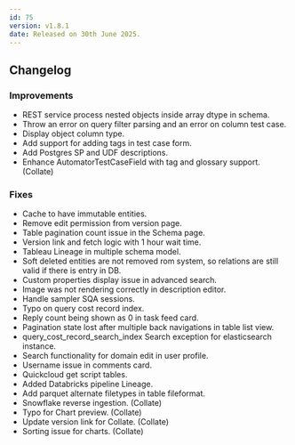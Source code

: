 ```yaml
---
id: 75
version: v1.8.1
date: Released on 30th June 2025.
---
```

## Changelog

### Improvements

- REST service process nested objects inside array dtype in schema.
- Throw an error on query filter parsing and an error on column test case.
- Display object column type.
- Add support for adding tags in test case form.
- Add Postgres SP and UDF descriptions.
- Enhance AutomatorTestCaseField with tag and glossary support. (Collate)

### Fixes

- Cache to have immutable entities.
- Remove edit permission from version page.
- Table pagination count issue in the Schema page.
- Version link and fetch logic with 1 hour wait time.
- Tableau Lineage in multiple schema model.
- Soft deleted entities are not removed rom system, so relations are still valid if there is entry in DB.
- Custom properties display issue in advanced search.
- Image was not rendering correctly in description editor.
- Handle sampler SQA sessions.
- Typo on query cost record index.
- Reply count being shown as 0 in task feed card.
- Pagination state lost after multiple back navigations in table list view.
- query_cost_record_search_index Search exception for elasticsearch instance.
- Search functionality for domain edit in user profile.
- Username issue in comments card.
- Quickcloud get script tables.
- Added Databricks pipeline Lineage.
- Add parquet alternate filetypes in table fileformat. 
- Snowflake reverse ingestion. (Collate)
- Typo for Chart preview. (Collate)
- Update version link for Collate. (Collate)
- Sorting issue for charts. (Collate)
